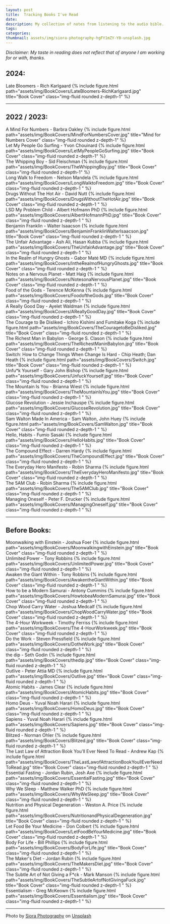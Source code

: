 ```yaml
---
layout: post
title:  Tracking Books I've Read
date:   
description: My collection of notes from listening to the audio bible. Really this book is more interesting than most people think. 
tags: 
categories: 
thumbnail: assets/img/siora-photography-hgFY1mZY-Y0-unsplash.jpg
---
```


<i>
    Disclaimer: My taste in reading does not reflect that of anyone I am working for or with, thanks. 
</i>

## 2024:
<div class="container">
    <div class="row">
        <div class="col-md-4">Late Bloomers - Rich Karlgaard
        {%  include figure.html 
        path="assets/img/BookCovers/LateBloomers-RichKarlgaard.jpg"
        title="Book Cover" class="img-fluid rounded z-depth-1" %}
        </div>
    </div>
</div>


<hr>


## 2022 / 2023:

<div class="container">
    <div class="row">
        <div class="col-md-4">A Mind For Numbers - Barbra Oakley
        {%  include figure.html 
        path="assets/img/BookCovers/MindForNumbersCover.jpg"
        title="Mind for Numbers Cover" class="img-fluid rounded z-depth-1" %}
        </div>
        <div class="col-md-4"> Let My People Go Surfing - Yvon Chouinard
        {%  include figure.html 
        path="assets/img/BookCovers/LetMyPeopleGoSurfing.jpg"
        title="Book Cover" class="img-fluid rounded z-depth-1" %}
        </div>
        <div class="col-md-4"> The Whipping Boy - Sid Fleischman
        {%  include figure.html 
        path="assets/img/BookCovers/TheWhippingBoy.jpg"
        title="Book Cover" class="img-fluid rounded z-depth-1" %}
        </div>
        <div class="col-md-4">Long Walk to Freedom - Nelson Mandela
        {%  include figure.html 
        path="assets/img/BookCovers/LongWalktoFreedom.jpg"
        title="Book Cover" class="img-fluid rounded z-depth-1 " %}
        </div>
        <div class="col-md-4">Drugs Without The Hot Air - David Nutt
        {%  include figure.html 
        path="assets/img/BookCovers/DrugsWithoutTheHotAir.jpg"
        title="Book Cover" class="img-fluid rounded z-depth-1 " %}
        </div>
        <div class="col-md-4">LSD My Problem Child - Albert Hofmann PhD
        {%  include figure.html 
        path="assets/img/BookCovers/AlbertHofmannPhD.jpg"
        title="Book Cover" class="img-fluid rounded z-depth-1 " %}
        </div>
        <div class="col-md-4">Benjamin Franklin - Walter Isaacson
        {%  include figure.html 
        path="assets/img/BookCovers/BenjaminFranklinWalterIsaacson.jpg"
        title="Book Cover" class="img-fluid rounded z-depth-1 " %}
        </div>
        <div class="col-md-4">The Unfair Advantage - Ash Ali, Hasan Kubba
        {%  include figure.html 
        path="assets/img/BookCovers/TheUnfairAdvantage.jpg"
        title="Book Cover" class="img-fluid rounded z-depth-1 " %}
        </div>
        <div class="col-md-4">In the Realm of Hungry Ghosts -  Gabor Maté MD
        {%  include figure.html 
        path="assets/img/BookCovers/IntheRealmofHungryGhosts.jpg"
        title="Book Cover" class="img-fluid rounded z-depth-1 " %}
        </div>
        <div class="col-md-4">Notes on a Nervous Planet - Matt Haig
        {%  include figure.html 
        path="assets/img/BookCovers/NotesonaNervousPlanet.jpg"
        title="Book Cover" class="img-fluid rounded z-depth-1 " %}
        </div>
        <div class="col-md-4">Food of the Gods - Terence McKenna
        {%  include figure.html 
        path="assets/img/BookCovers/FoodoftheGods.jpg"
        title="Book Cover" class="img-fluid rounded z-depth-1 " %}
        </div>
        <div class="col-md-4">A Really Good Day - Ayelet Waldman
        {%  include figure.html 
        path="assets/img/BookCovers/AReallyGoodDay.jpg"
        title="Book Cover" class="img-fluid rounded z-depth-1 " %}
        </div>
        <div class="col-md-4">The Courage to Be Disliked - Ichiro Kishimi and Fumitake Koga
        {%  include figure.html 
        path="assets/img/BookCovers/TheCouragetoBeDisliked.jpg"
        title="Book Cover" class="img-fluid rounded z-depth-1 " %}
        </div>
        <div class="col-md-4">The Richest Man in Babylon - George S. Clason
        {%  include figure.html 
        path="assets/img/BookCovers/TheRichestManinBabylon.jpg"
        title="Book Cover" class="img-fluid rounded z-depth-1 " %}
        </div>
        <div class="col-md-4">Switch: How to Change Things When Change Is Hard - Chip Heath; Dan Heath
        {%  include figure.html 
        path="assets/img/BookCovers/Switch.jpg"
        title="Book Cover" class="img-fluid rounded z-depth-1 " %}
        </div>
        <div class="col-md-4">Unfu*k Yourself - Gary John Bishop
        {%  include figure.html 
        path="assets/img/BookCovers/UnfuckYourself.jpg"
        title="Book Cover" class="img-fluid rounded z-depth-1 " %}
        </div>
        <div class="col-md-4">The Mountain Is You - Brianna Wiest
        {%  include figure.html 
        path="assets/img/BookCovers/TheMountainIsYou.jpg"
        title="Book Cover" class="img-fluid rounded z-depth-1 " %}
        </div>
        <div class="col-md-4">Glucose Revolution - Jessie Inchauspe
        {%  include figure.html 
        path="assets/img/BookCovers/GlucoseRevolution.jpg"
        title="Book Cover" class="img-fluid rounded z-depth-1 " %}
        </div>
        <div class="col-md-4">Sam Walton Made In America - Sam Walton, John Huey
        {%  include figure.html 
        path="assets/img/BookCovers/SamWalton.jpg"
        title="Book Cover" class="img-fluid rounded z-depth-1 " %}
        </div>
        <div class="col-md-4">Hello, Habits - Fumio Sasaki
        {%  include figure.html 
        path="assets/img/BookCovers/HelloHabits.jpg"
        title="Book Cover" class="img-fluid rounded z-depth-1 " %}
        </div>
        <div class="col-md-4">The Compound Effect - Darren Hardy
        {%  include figure.html 
        path="assets/img/BookCovers/TheCompoundEffect.jpg"
        title="Book Cover" class="img-fluid rounded z-depth-1 " %}
        </div>
        <div class="col-md-4">The Everyday Hero Manifesto - Robin Sharma
        {%  include figure.html 
        path="assets/img/BookCovers/TheEverydayHeroManifesto.jpg"
        title="Book Cover" class="img-fluid rounded z-depth-1 " %}
        </div>
        <div class="col-md-4">The 5AM Club - Robin Sharma
        {%  include figure.html 
        path="assets/img/BookCovers/The5AMClub.jpg"
        title="Book Cover" class="img-fluid rounded z-depth-1 " %}
        </div>
        <div class="col-md-4">Managing Oneself - Peter F. Drucker
        {%  include figure.html 
        path="assets/img/BookCovers/ManagingOneself.jpg"
        title="Book Cover" class="img-fluid rounded z-depth-1 " %}
        </div>
    </div>
</div>

<hr>

## Before Books:

<div class="container">
    <div class="row">
        <div class="col-md-4">Moonwalking with Einstein - Joshua Foer
        {%  include figure.html 
        path="assets/img/BookCovers/MoonwalkingwithEinstein.jpg"
        title="Book Cover" class="img-fluid rounded z-depth-1 " %}
        </div>
        <div class="col-md-4">Unlimited Power - Tony Robbins
        {%  include figure.html 
        path="assets/img/BookCovers/UnlimitedPower.jpg"
        title="Book Cover" class="img-fluid rounded z-depth-1 " %}
        </div>
        <div class="col-md-4">Awaken the Giant Within - Tony Robbins
        {%  include figure.html 
        path="assets/img/BookCovers/AwakentheGiantWithin.jpg"
        title="Book Cover" class="img-fluid rounded z-depth-1 " %}
        </div>
        <div class="col-md-4">How to be a Modern Samurai - Antony Cummins
        {%  include figure.html 
        path="assets/img/BookCovers/HowtobeaModernSamurai.jpg"
        title="Book Cover" class="img-fluid rounded z-depth-1 " %}
        </div>
        <div class="col-md-4">Chop Wood Carry Water - Joshua Medcalf
        {%  include figure.html 
        path="assets/img/BookCovers/ChopWoodCarryWater.jpg"
        title="Book Cover" class="img-fluid rounded z-depth-1 " %}
        </div>
        <div class="col-md-4">The 4-Hour Workweek - Timothy Ferriss
        {%  include figure.html 
        path="assets/img/BookCovers/The 4-HourWorkweek.jpg"
        title="Book Cover" class="img-fluid rounded z-depth-1 " %}
        </div>
        <div class="col-md-4">Do the Work - Steven Pressfield
        {%  include figure.html 
        path="assets/img/BookCovers/DotheWork.jpg"
        title="Book Cover" class="img-fluid rounded z-depth-1 " %}
        </div>
        <div class="col-md-4">the dip - Seth Godin
        {%  include figure.html 
        path="assets/img/BookCovers/thedip.jpg"
        title="Book Cover" class="img-fluid rounded z-depth-1 " %}
        </div>
        <div class="col-md-4">Outlive - Peter Attia MD
        {%  include figure.html 
        path="assets/img/BookCovers/Outlive.jpg"
        title="Book Cover" class="img-fluid rounded z-depth-1 " %}
        </div>
        <div class="col-md-4">Atomic Habits - James Clear
        {%  include figure.html 
        path="assets/img/BookCovers/AtomicHabits.jpg"
        title="Book Cover" class="img-fluid rounded z-depth-1 " %}
        </div>
        <div class="col-md-4">Homo Deus - Yuval Noah Harari
        {%  include figure.html 
        path="assets/img/BookCovers/HomoDeus.jpg"
        title="Book Cover" class="img-fluid rounded z-depth-1 " %}
        </div>
        <div class="col-md-4">Sapiens - Yuval Noah Harari
        {%  include figure.html 
        path="assets/img/BookCovers/Sapiens.jpg"
        title="Book Cover" class="img-fluid rounded z-depth-1 " %}
        </div>
        <div class="col-md-4">Blitzed - Norman Ohler
        {%  include figure.html 
        path="assets/img/BookCovers/Blitzed.jpg"
        title="Book Cover" class="img-fluid rounded z-depth-1 " %}
        </div>
        <div class="col-md-4">The Last Law of Attraction Book You'll Ever Need To Read - Andrew Kap
        {%  include figure.html 
        path="assets/img/BookCovers/TheLastLawofAttractionBookYoullEverNeedToRead.jpg"
        title="Book Cover" class="img-fluid rounded z-depth-1 " %}
        </div>
        <div class="col-md-4">Essential Fasting - Jordan Rubin, Josh Axe
        {%  include figure.html 
        path="assets/img/BookCovers/EssentialFasting.jpg"
        title="Book Cover" class="img-fluid rounded z-depth-1 " %}
        </div>
        <div class="col-md-4">Why We Sleep - Matthew Walker PhD
        {%  include figure.html 
        path="assets/img/BookCovers/WhyWeSleep.jpg"
        title="Book Cover" class="img-fluid rounded z-depth-1 " %}
        </div>
        <div class="col-md-4">Nutrition and Physical Degeneration - Weston A. Price
        {%  include figure.html 
        path="assets/img/BookCovers/NutritionandPhysicalDegeneration.jpg"
        title="Book Cover" class="img-fluid rounded z-depth-1 " %}
        </div>
        <div class="col-md-4">Let Food Be Your Medicine - Don Colbert
        {%  include figure.html 
        path="assets/img/BookCovers/LetFoodBeYourMedicine.jpg"
        title="Book Cover" class="img-fluid rounded z-depth-1 " %}
        </div>
        <div class="col-md-4">Body For Life - Bill Phillips
        {%  include figure.html 
        path="assets/img/BookCovers/BodyForLife.jpg"
        title="Book Cover" class="img-fluid rounded z-depth-1 " %}
        </div>
        <div class="col-md-4">The Maker's Diet - Jordan Rubin
        {%  include figure.html 
        path="assets/img/BookCovers/TheMakersDiet.jpg"
        title="Book Cover" class="img-fluid rounded z-depth-1 " %}
        </div>
        <div class="col-md-4">The Subtle Art of Not Giving a F*ck - Mark Manson
        {%  include figure.html 
        path="assets/img/BookCovers/TheSubtleArtofNotGivingaFuck.jpg"
        title="Book Cover" class="img-fluid rounded z-depth-1 " %}
        </div>
        <div class="col-md-4">Essentialism - Greg McKeown
        {%  include figure.html 
        path="assets/img/BookCovers/Essentialism.jpg"
        title="Book Cover" class="img-fluid rounded z-depth-1 " %}
        </div>
    </div>
</div>

<hr>

Photo by <a href="https://unsplash.com/@siora18?utm_content=creditCopyText&utm_medium=referral&utm_source=unsplash">Siora Photography</a> on <a href="https://unsplash.com/photos/woman-covering-her-face-with-white-book-hgFY1mZY-Y0?utm_content=creditCopyText&utm_medium=referral&utm_source=unsplash">Unsplash</a>
  